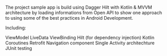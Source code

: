 The project sample app is build using Dagger Hilt with Kotlin & MVVM architecture by loading informations from Open API to show one approach to using some of the best practices in Android Development.

Including:

ViewModel
LiveData
ViewBinding
Hilt (for dependency injection)
Kotlin Coroutines
Retrofit
Navigation component
Single Activity architechture
JUnit testing
